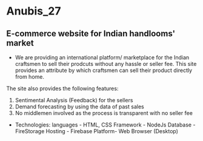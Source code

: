 # Anubis_27
## E-commerce website for Indian handlooms' market
 
-	We are providing an international platform/ marketplace for the Indian craftsmen to sell their prodcuts without any hassle or seller fee. This site provides an attribute by which craftsmen can sell their product directly from home.

The site also provides the following features:

1. Sentimental Analysis (Feedback) for the sellers
2. Demand forecasting by using the data of past sales 
3. No middlemen involved as the process is transparent with no seller fee
	
-    Technologies: 
	languages - HTML, CSS
	Framework - NodeJs
	Database -  FireStorage 
	Hosting - Firebase
	Platform- Web Browser (Desktop)  
